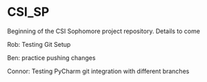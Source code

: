 # CSI_SP
Beginning of the CSI Sophomore project repository. Details to come

Rob: Testing Git Setup

Ben: practice pushing changes

Connor: Testing PyCharm git integration with different branches

